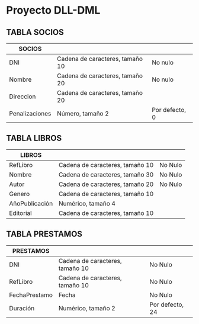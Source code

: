 # Proyecto DLL-DML

## TABLA SOCIOS

| SOCIOS         |                                 |                |
|----------------|---------------------------------|----------------|
| DNI            | Cadena de caracteres, tamaño 10 | No nulo        |
| Nombre         | Cadena de caracteres, tamaño 20 | No nulo        |
| Direccion      | Cadena de caracteres, tamaño 20 |                |
| Penalizaciones | Número, tamaño 2                | Por defecto, 0 |

## TABLA LIBROS

| LIBROS         |                                 |         |
|----------------|---------------------------------|---------|
| RefLibro       | Cadena de caracteres, tamaño 10 | No Nulo |
| Nombre         | Cadena de caracteres, tamaño 30 | No Nulo |
| Autor          | Cadena de caracteres, tamaño 20 | No Nulo |
| Genero         | Cadena de caracteres, tamaño 10 |         |
| AñoPublicación | Numérico, tamaño 4              |         |
| Editorial      | Cadena de caracteres, tamaño 10 |         |

## TABLA PRESTAMOS

| PRESTAMOS     |                                 |                 |
|---------------|---------------------------------|-----------------|
| DNI           | Cadena de caracteres, tamaño 10 | No Nulo         |
| RefLibro      | Cadena de caracteres, tamaño 10 | No Nulo         |
| FechaPrestamo | Fecha                           | No Nulo         |
| Duración      | Numérico, tamaño 2              | Por defecto, 24 |



